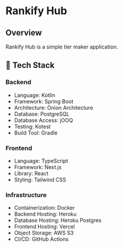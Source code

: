 # Rankify Hub

## Overview
Rankify Hub is a simple tier maker application.

## 🔧 Tech Stack

### Backend
- Language: Kotlin
- Framework: Spring Boot
- Architecture: Onion Architecture
- Database: PostgreSQL
- Database Access: jOOQ
- Testing: Kotest
- Build Tool: Gradle

### Frontend
- Language: TypeScript
- Framework: Next.js
- Library: React
- Styling: Tailwind CSS

### Infrastructure
- Containerization: Docker
- Backend Hosting: Heroku
- Database Hosting: Heroku Postgres
- Frontend Hosting: Vercel
- Object Storage: AWS S3
- CI/CD: GitHub Actions

